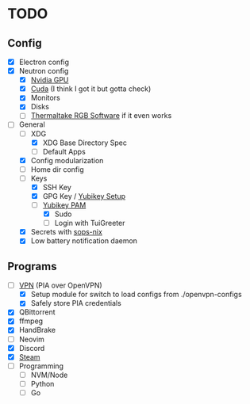 # TODO

## Config

- [x] Electron config
- [x] Neutron config
  - [x] [Nvidia GPU](https://nixos.wiki/wiki/Nvidia)
  - [x] [Cuda](https://nixos.wiki/wiki/CUDA) (I think I got it but gotta check)
  - [x] Monitors
  - [x] Disks
  - [ ] [Thermaltake RGB Software](https://github.com/chestm007/linux_thermaltake_riing) if it even works
- [ ] General
  - [ ] XDG
    - [x] XDG Base Directory Spec
    - [ ] Default Apps
  - [x] Config modularization
  - [ ] Home dir config
  - [ ] Keys
    - [x] SSH Key
    - [x] GPG Key / [Yubikey Setup](https://rzetterberg.github.io/yubikey-gpg-nixos.html)
    - [ ] [Yubikey PAM](https://nixos.wiki/wiki/Yubikey)
      - [x] Sudo
      - [ ] Login with TuiGreeter
  - [x] Secrets with [sops-nix](https://github.com/Mic92/sops-nix)
  - [x] Low battery notification daemon

## Programs

- [ ] [VPN](https://nixos.wiki/wiki/OpenVPN) (PIA over OpenVPN)
  - [x] Setup module for switch to load configs from ./openvpn-configs
  - [x] Safely store PIA credentials
- [x] QBittorrent
- [x] ffmpeg
- [x] HandBrake
- [ ] Neovim
- [x] Discord
- [x] [Steam](https://nixos.wiki/wiki/Steam)
- [ ] Programming
  - [ ] NVM/Node
  - [ ] Python
  - [ ] Go
